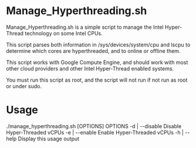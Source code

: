 # Manage_Hyperthreading.sh

Manage_Hyperthreading.sh is a simple script to manage the Intel Hyper-Thread technology on some Intel CPUs.

This script parses both information in /sys/devices/system/cpu and lscpu to determine which cores are hyperthreaded, and to online or offline them.

This script works with Google Compute Engine, and should work with most other cloud providers and other Intel Hyper-Thread enabled systems.

You must run this script as root, and the script will not run if not run as root or under sudo.

Usage
=====
./manage_hyperthreading.sh [OPTIONS]
	OPTIONS
	-d | --disable		Disable Hyper-Threaded vCPUs
	-e | --enable		Enable Hyper-Threaded vCPUs
	-h | --help		Display this usage output
